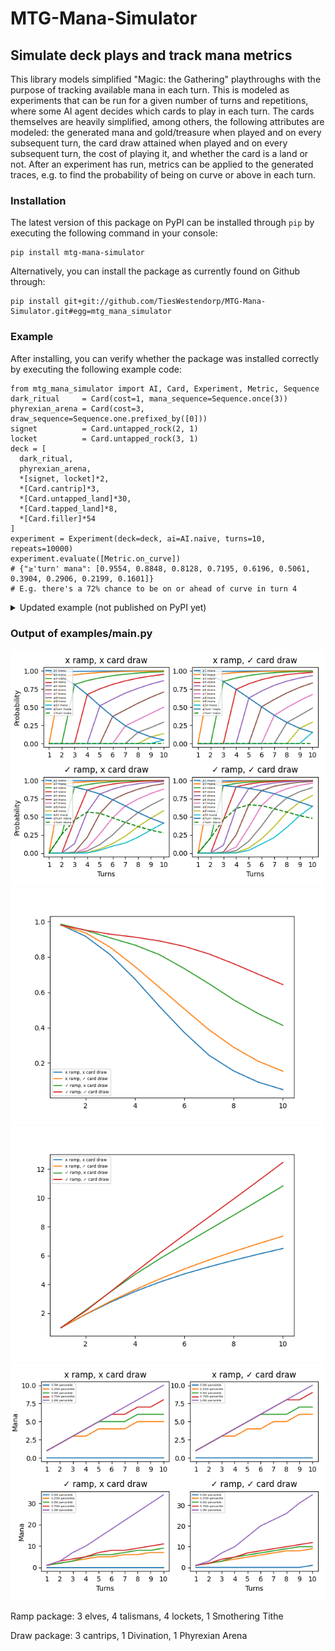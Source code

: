 # MTG-Mana-Simulator
## Simulate deck plays and track mana metrics

This library models simplified "Magic: the Gathering" playthroughs with the purpose of tracking available mana in each turn. This is modeled as experiments that can be run for a given number of turns and repetitions, where some AI agent decides which cards to play in each turn. The cards themselves are heavily simplified, among others, the following attributes are modeled: the generated mana and gold/treasure when played and on every subsequent turn, the card draw attained when played and on every subsequent turn, the cost of playing it, and whether the card is a land or not. After an experiment has run, metrics can be applied to the generated traces, e.g. to find the probability of being on curve or above in each turn.

### Installation

The latest version of this package on PyPI can be installed through `pip` by executing the following command in your console:
```
pip install mtg-mana-simulator
```
Alternatively, you can install the package as currently found on Github through:
```
pip install git+git://github.com/TiesWestendorp/MTG-Mana-Simulator.git#egg=mtg_mana_simulator
```

### Example
After installing, you can verify whether the package was installed correctly by executing the following example code:

```
from mtg_mana_simulator import AI, Card, Experiment, Metric, Sequence
dark_ritual     = Card(cost=1, mana_sequence=Sequence.once(3))
phyrexian_arena = Card(cost=3, draw_sequence=Sequence.one.prefixed_by([0]))
signet          = Card.untapped_rock(2, 1)
locket          = Card.untapped_rock(3, 1)
deck = [
  dark_ritual,
  phyrexian_arena,
  *[signet, locket]*2,
  *[Card.cantrip]*3,
  *[Card.untapped_land]*30,
  *[Card.tapped_land]*8,
  *[Card.filler]*54
]
experiment = Experiment(deck=deck, ai=AI.naive, turns=10, repeats=10000)
experiment.evaluate([Metric.on_curve])
# {"≥'turn' mana": [0.9554, 0.8848, 0.8128, 0.7195, 0.6196, 0.5061, 0.3904, 0.2906, 0.2199, 0.1601]}
# E.g. there's a 72% chance to be on or ahead of curve in turn 4
```

<details>
<summary>Updated example (not published on PyPI yet)</summary>

```
from mtg_mana_simulator import AI, Card, Experiment, Metric, Repository

cards = [
  "Dark Ritual",
  "Phyrexian Arena",
  "Orzhov Locket",
  "Orzhov Signet",
  "Dimir Locket",
  "Dimir Signet",
  "Azorius Guildgate",
  "Dimir Guildgate",
  "Orzhov Guildgate",
  "Crumbling Necropolis",
  "Jwar Isle Refuge",
  "Scoured Barrens",
  "Sejiri Refuge",
  "Tranquil Cove",
  "Illusion of Choice",
  "Peek",
  "Gitaxian Probe",
  *["Swamp"]*10,
  *["Island"]*10,
  *["Plains"]*10,
  *["Filler"]*52
]
deck = list(map(lambda name: Repository[name], cards))

experiment = Experiment(deck=deck, ai=AI.naive, turns=10, repeats=10000)
print(experiment.evaluate([Metric.on_curve]))
```
Which ought to print: `{"≥'turn' mana": [0.9588, 0.9016, 0.8313, 0.7492, 0.637, 0.5235, 0.4113, 0.314, 0.229, 0.1653]}`. Which can be interpreted as there being a 75% chance to be on or ahead of curve in turn 4 for this given deck (of course, due to random variations, this number may be slightly different for you).
</details>

### Output of examples/main.py
![Comparison of mana per turn probabilities of decks with/without ramp/card draw](https://github.com/TiesWestendorp/MTG-Mana-Simulator/blob/master/Figure_1.png?raw=true)
![Probability of being on curve for decks with/without ramp/card draw](https://github.com/TiesWestendorp/MTG-Mana-Simulator/blob/master/Figure_2.png?raw=true)
![Average mana per turn for decks with/without ramp/card draw](https://github.com/TiesWestendorp/MTG-Mana-Simulator/blob/master/Figure_3.png?raw=true)
![Percentiles of available mana for decks with/without ramp/card draw](https://github.com/TiesWestendorp/MTG-Mana-Simulator/blob/master/Figure_4.png?raw=true)

Ramp package: 3 elves, 4 talismans, 4 lockets, 1 Smothering Tithe

Draw package: 3 cantrips, 1 Divination, 1 Phyrexian Arena

